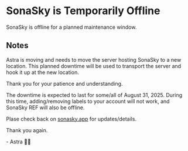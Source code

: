 # SonaSky is Temporarily Offline

SonaSky is offline for a planned maintenance window.

## Notes

Astra is moving and needs to move the server hosting SonaSky to a new location. This planned downtime will be used to transport the server and hook it up at the new location.

Thank you for your patience and understanding.

The downtime is expected to last for some/all of August 31, 2025. During this time, adding/removing labels to your account will not work, and SonaSky REF will also be offline.

Plase check back on [sonasky.app](https://sonasky.app/) for updates/details.

Thank you again.

\- Astra 🐰💙
